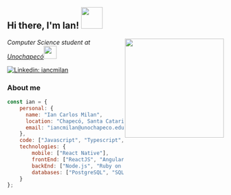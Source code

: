 <h2> Hi there, I'm Ian! <img src="https://media.giphy.com/media/l49JSBc0ragzmcsko/giphy.gif" width="50"></h2>
<img align='right' src="https://media.giphy.com/media/jTNG3RF6EwbkpD4LZx/giphy.gif" width="230">
<p><em>Computer Science student at <a href="https://www.unochapeco.edu.br/">Unochapecó</a><img src="https://media.giphy.com/media/iDaCeaKrHhUI1I8e2b/giphy.gif" width="30"> 
</em></p>

[![Linkedin: iancmilan](https://img.shields.io/badge/-iancmilan-blue?style=flat-square&logo=Linkedin&logoColor=white&link=https://www.linkedin.com/in/iancmilan)](https://www.linkedin.com/in/iancmilan/)

### About me

```javascript
const ian = {
    personal: {
      name: "Ian Carlos Milan",
      location: "Chapecó, Santa Catarina, Brazil",
      email: "iancmilan@unochapeco.edu.br"
    }, 
    code: ["Javascript", "Typescript", "Ruby", "C++"],
    technologies: {
        mobile: ["React Native"],
        frontEnd: ["ReactJS", "Angular"],
        backEnd: ["Node.js", "Ruby on Rails"],
        databases: ["PostgreSQL", "SQLite"]
    }
};
```



<!-- Links -->
[linkedin]: https://img.shields.io/badge/-iancmilan-blue?style=flat-square&logo=Linkedin&logoColor=white&link=https://www.linkedin.com/in/iancmilan/

<!--
**iancmilan/iancmilan** is a ✨ _special_ ✨ repository because its `README.md` (this file) appears on your GitHub profile.

Here are some ideas to get you started:

- 🔭 I’m currently working on ...
- 🌱 I’m currently learning ...
- 👯 I’m looking to collaborate on ...
- 🤔 I’m looking for help with ...
- 💬 Ask me about ...
- 📫 How to reach me: ...
- 😄 Pronouns: ...
- ⚡ Fun fact: ...
-->
